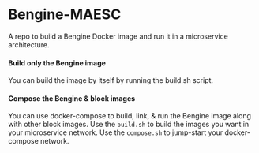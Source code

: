 # Bengine-MAESC
A repo to build a Bengine Docker image and run it in a microservice architecture.

#### Build only the Bengine image
You can build the image by itself by running the build.sh script.

#### Compose the Bengine & block images
You can use docker-compose to build, link, & run the Bengine image along with other block images. Use the `build.sh` to build the images you want in your microservice network. Use the `compose.sh` to jump-start your docker-compose network.

